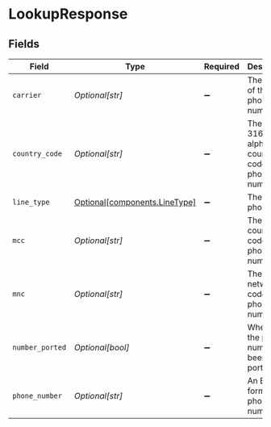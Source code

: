 # LookupResponse


## Fields

| Field                                                            | Type                                                             | Required                                                         | Description                                                      | Example                                                          |
| ---------------------------------------------------------------- | ---------------------------------------------------------------- | ---------------------------------------------------------------- | ---------------------------------------------------------------- | ---------------------------------------------------------------- |
| `carrier`                                                        | *Optional[str]*                                                  | :heavy_minus_sign:                                               | The carrier of the phone number.                                 | AT&T                                                             |
| `country_code`                                                   | *Optional[str]*                                                  | :heavy_minus_sign:                                               | The ISO 3166-1 alpha-2 country code of the phone number.         | US                                                               |
| `line_type`                                                      | [Optional[components.LineType]](../../models/shared/linetype.md) | :heavy_minus_sign:                                               | The type of phone line.                                          | Mobile                                                           |
| `mcc`                                                            | *Optional[str]*                                                  | :heavy_minus_sign:                                               | The mobile country code of the phone number.                     | 310                                                              |
| `mnc`                                                            | *Optional[str]*                                                  | :heavy_minus_sign:                                               | The mobile network code of the phone number.                     | 410                                                              |
| `number_ported`                                                  | *Optional[bool]*                                                 | :heavy_minus_sign:                                               | Whether the phone number has been ported.                        |                                                                  |
| `phone_number`                                                   | *Optional[str]*                                                  | :heavy_minus_sign:                                               | An E.164 formatted phone number.                                 | +1234567890                                                      |
